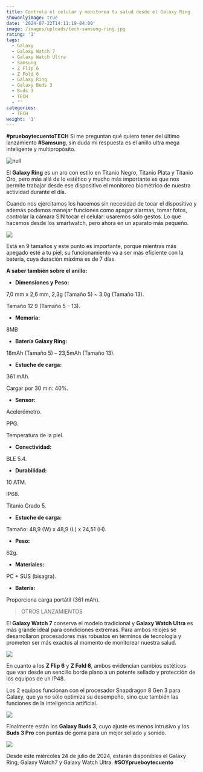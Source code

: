 ```yaml
---
title: Controla el celular y monitorea tu salud desde el Galaxy Ring
showonlyimage: true
date: '2024-07-22T14:11:19-04:00'
image: /images/uploads/tech-samsung-ring.jpg
rating: '1'
tags:
  - Galaxy
  - Galaxy Watch 7
  - Galaxy Watch Ultra
  - Samsung
  - Z Flip 6
  - Z Fold 6
  - Galaxy Ring
  - Galaxy Buds 3
  - Buds 3
  - TECH
  - ''
categories:
  - TECH
weight: '1'
---
```

**\#prueboytecuentoTECH** Si me preguntan qué quiero tener del último lanzamiento **\#Samsung**, sin duda mi respuesta es el anillo ultra mega inteligente y multipropósito.

<!--more-->

![null](/images/uploads/tech-samsung-ring.jpg)

El **Galaxy Ring** es un aro con estilo en Titanio Negro, Titanio Plata y Titanio Oro, pero más allá de lo estético y mucho más importante es que nos permite trabajar desde ese dispositivo el monitoreo biométrico de nuestra actividad durante el día.

Cuando nos ejercitamos los hacemos sin necesidad de tocar el dispositivo y además podemos manejar funciones como apagar alarmas, tomar fotos, controlar la cámara SIN tocar el celular: usaremos sólo gestos. Lo que hacemos desde los smartwatch, pero ahora en un aparato más pequeño.

![](/images/uploads/tech-samsung-todos-los-equipos.jpg)

Está en 9 tamaños y este punto es importante, porque mientras más apegado esté a tu piel, su funcionamiento va a ser más eficiente con la batería, cuya duración máxima es de 7 días.

**A saber también sobre el anillo:**

* **Dimensiones y Peso:**

7,0 mm x 2,6 mm, 2,3g (Tamaño 5) ~ 3.0g (Tamaño 13). 

Tamaño 12 9 (Tamaño 5 – 13).

* **Memoria:**

8MB

* **Batería Galaxy Ring:** 

18mAh (Tamaño 5) – 23,5mAh (Tamaño 13).

* **Estuche de carga:** 

361 mAh.

Cargar por 30 min: 40%.

* **Sensor:**

Acelerómetro.

PPG.

Temperatura de la piel.

* **Conectividad:**

BLE 5.4.

* **Durabilidad:**

10 ATM.

IP68.

Titanio Grado 5.

* **Estuche de carga:**

Tamaño: 48,9 (W) x 48,9 (L) x 24,51 (H).

* **Peso:** 

62g.

* **Materiales:** 

PC + SUS (bisagra).

* **Batería:** 

Proporciona carga portátil (361 mAh).

> OTROS LANZAMIENTOS

El **Galaxy Watch 7** conserva el modelo tradicional y **Galaxy Watch Ultra** es más grande ideal para condiciones extremas. Para ambos relojes se desarrollaron procesadores más robustos en términos de tecnología y prometen ser más exactos al momento de monitorear nuestra salud.

![](/images/uploads/tech-samsung-collage-relojes-.jpg)

En cuanto a los **Z Flip 6** y **Z Fold 6**, ambos evidencian cambios estéticos que van desde un sencillo borde plano a un potente sellado y protección de los equipos de un IP48.

Los 2 equipos funcionan con el procesador Snapdragon 8 Gen 3 para Galaxy, que ya no sólo optimiza su desempeño, sino que también las funciones de la inteligencia artificial.

![](/images/uploads/tech-collage-samsung-tele-fonos.jpg)

Finalmente están los **Galaxy Buds 3**, cuyo ajuste es menos intrusivo y los **Buds 3 Pro** con puntas de goma para un mejor sellado y sonido.

![](/images/uploads/tech-samsung-buds.jpg)

Desde este miércoles 24 de julio de 2024, estarán disponibles el Galaxy Ring, Galaxy Watch7 y Galaxy Watch Ultra.
**\#SOYprueboytecuento**
